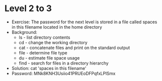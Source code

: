 # Level 2 to 3

- Exercise: The password for the next level is stored in a file called spaces in this filename located in the home directory
- Background:
  - ls - list directory contents
  - cd - change the working directory
  - cat - concatenate files and print on the standard output
  - file - determine file type
  - du - estimate file space usage
  - find - search for files in a directory hierarchy
- Solution: cat 'spaces in this filename'
- Password: MNk8KNH3Usiio41PRUEoDFPqfxLPlSmx
